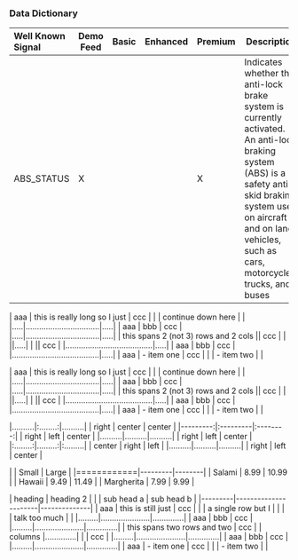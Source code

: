 ### Data Dictionary

 Well Known Signal | Demo Feed | Basic | Enhanced | Premium | Description | unit | value
:------------|-----------|-----------|-----------|----------|----------------------------------------------------------------|------------|----------|
ABS_STATUS | X |  |  | X | Indicates whether the anti-lock brake system is currently activated.<br>An anti-lock braking system (ABS) is a safety anti-skid braking system used on aircraft and on land vehicles, such as cars, motorcycles, trucks, and buses | | Enum(OffOnStatus)|


| aaa | this is really long so I just   | ccc |
|     | continue down here              |     |
|.....|.................................|.....|
| aaa | bbb                             | ccc |
|.....|.................................|.....|
| this spans 2 (not 3) rows and 2 cols || ccc |
|                                      ||.....|
|                                      || ccc |
|.......................................|.....|
| aaa | bbb                             | ccc |
|.......................................|.....|
| aaa | - item one                      | ccc |
|     | - item two                      |     |



| aaa | this is really long so I just   | ccc |
|     | continue down here              |     |
|.....|.................................|.....|
| aaa | bbb                             | ccc |
|.....|.................................|.....|
| this spans 2 (not 3) rows and 2 cols || ccc |
|                                      ||.....|
|                                      || ccc |
|.......................................|.....|
| aaa | bbb                             | ccc |
|.......................................|.....|
| aaa | - item one                      | ccc |
|     | - item two                      |     |



|..........|:........:|..........|
|    right |  center  |  center  |
|---------:|:---------|:--------:|
|    right | left     |  center  |
|..........|..........|..........|
|    right | left     |  center  |
|:........:|.........:|:.........|
|  center  |    right | left     |
|..........|..........|..........|
|    right | left     |  center  |



|            |   Small |  Large | 
|============|---------|--------|
| Salami	 |    8.99 |  10.99 |
| Hawaii	 |    9.49 |  11.49 |
| Margherita |    7.99 |   9.99 |


| heading |              heading 2              |
|         |      sub head a      |  sub head b  |
|---------|----------------------|--------------|
| aaa     | this is still just   | ccc          |
|         | a single row but I   |              |
|         | talk too much        |              |
|.........|......................|..............|
| aaa     | bbb                  | ccc          |
|.........|......................|..............|
| this spans two rows and two    | ccc          |
| columns                        |..............|
|                                | ccc          |
|.........|......................|..............|
| aaa     | bbb                  | ccc          |
|.........|......................|..............|
| aaa     | - item one           | ccc          |
|         | - item two           |              |
    
